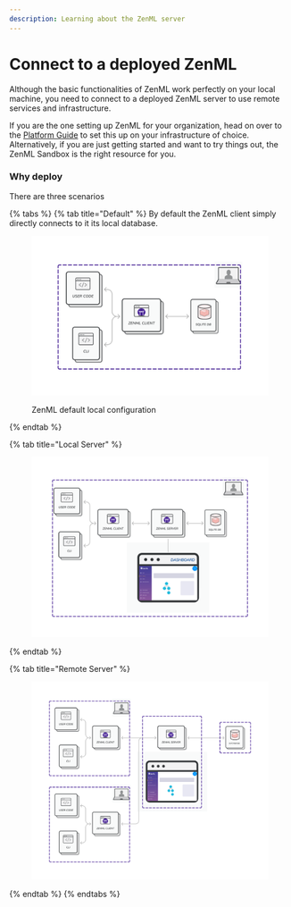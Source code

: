 ```yaml
---
description: Learning about the ZenML server
---
```


# Connect to a deployed ZenML

Although the basic functionalities of ZenML work perfectly on your local machine, you need to connect to a deployed ZenML server to use remote services and infrastructure.

If you are the one setting up ZenML for your organization, head on over to the [Platform Guide](../../platform-guide/set-up-your-mlops-platform/) to set this up on your infrastructure of choice. Alternatively, if you are just getting started and want to try things out, the ZenML Sandbox is the right resource for you.

### Why deploy

There are three scenarios&#x20;

{% tabs %}
{% tab title="Default" %}
By default the ZenML client simply directly connects to it its local database.&#x20;

<figure><img src="../../.gitbook/assets/Scenario1.png" alt=""><figcaption><p>ZenML default local configuration</p></figcaption></figure>
{% endtab %}

{% tab title="Local Server" %}


<figure><img src="../../.gitbook/assets/Scenario2.png" alt=""><figcaption></figcaption></figure>
{% endtab %}

{% tab title="Remote Server" %}
<figure><img src="../../.gitbook/assets/Scenario3.png" alt=""><figcaption></figcaption></figure>
{% endtab %}
{% endtabs %}

